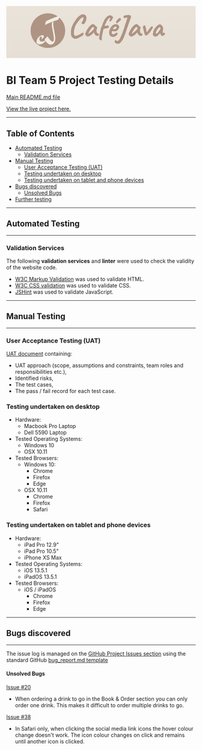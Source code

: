 ![Logo](/wireframes/logo-image.jpg)

# BI Team 5 Project Testing Details #


[Main README.md file](https://github.com/AlexNexton/BI-Team-5/blob/master/README.md)

[View the live project here.](https://alexnexton.github.io/BI-Team-5/)

---

## Table of Contents ##

- [Automated Testing](#automated-testing)
  - [Validation Services](#validation-services)
- [Manual Testing](#manual-testing)
  - [User Acceptance Testing (UAT)](#user-acceptance-testing-(uat))
  - [Testing undertaken on desktop](#testing-undertaken-on-desktop)
  - [Testing undertaken on tablet and phone devices](#testing-undertaken-on-tablet-and-phone-devices)
- [Bugs discovered](#bugs-discovered)
  - [Unsolved Bugs](#unsolved-bugs)
- [Further testing](#further-testing)


---
## Automated Testing ##
---

### Validation Services ###

The following **validation services** and **linter** were used to check the validity of the website code.

- [W3C Markup Validation](https://validator.w3.org/) was used to validate HTML.
- [W3C CSS validation](https://jigsaw.w3.org/css-validator/) was used to validate CSS.
- [JSHint](https://jshint.com/) was used to validate JavaScript.

---
## Manual Testing ##
---

### User Acceptance Testing (UAT) ###
[UAT document](testing/cafe-java-uat-test-plan.pdf) containing:
- UAT approach (scope, assumptions and constraints, team roles and responsibilities etc.), 
- Identified risks, 
- The test cases,
- The pass / fail record for each test case.

### Testing undertaken on desktop ###

- Hardware:
    - Macbook Pro Laptop
    - Dell 5590 Laptop
- Tested Operating Systems:
    - Windows 10
    - OSX 10.11          
- Tested Browsers:
    - Windows 10:
        - Chrome
        - Firefox
        - Edge 
    - OSX 10.11
        - Chrome
        - Firefox
        - Safari  

### Testing undertaken on tablet and phone devices ###

- Hardware:
    - iPad Pro 12.9"
    - iPad Pro 10.5"
    - iPhone XS Max
- Tested Operating Systems:
    - iOS 13.5.1
    - iPadOS 13.5.1
- Tested Browsers:
    - iOS / iPadOS
        - Chrome
        - Firefox
        - Edge

---
## Bugs discovered ##
---

The issue log is managed on the [GitHub Project Issues section](https://github.com/AlexNexton/BI-Team-5/issues) using the standard GitHub [bug\_report.md template](https://github.com/AlexNexton/BI-Team-5/blob/master/.github/ISSUE_TEMPLATE/bug_report.md)


#### Unsolved Bugs ####

[Issue #20](https://github.com/AlexNexton/BI-Team-5/issues/20)
- When ordering a drink to go in the Book & Order section you can only order one drink. This makes it difficult to order multiple drinks to go.

[Issue #38](https://github.com/AlexNexton/BI-Team-5/issues/38) 
- In Safari only, when clicking the social media link icons the hover colour change doesn't work. The icon colour changes on click and remains until another icon is clicked.

